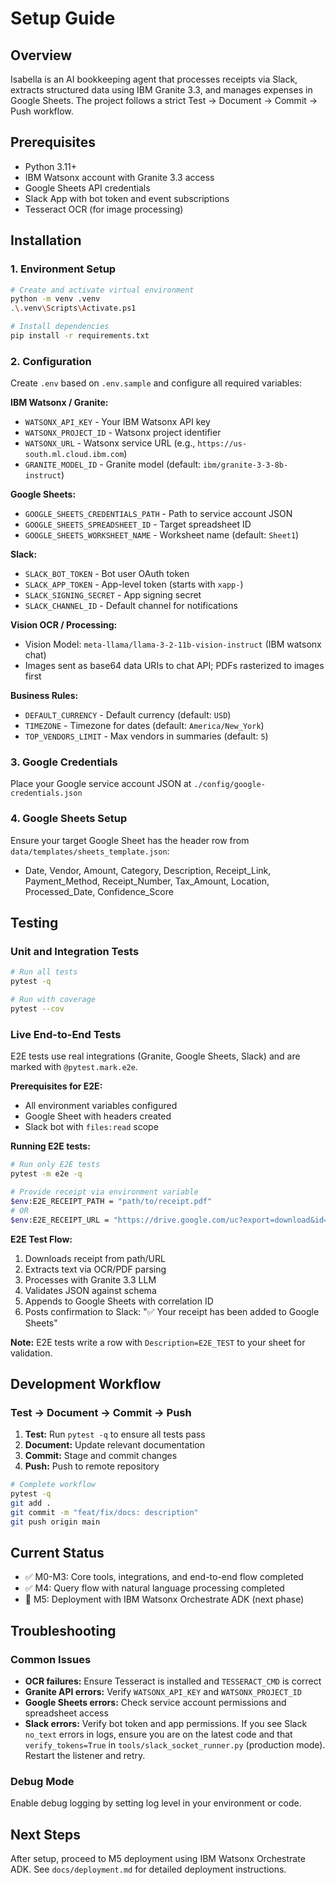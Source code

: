 # Setup Guide

## Overview
Isabella is an AI bookkeeping agent that processes receipts via Slack, extracts structured data using IBM Granite 3.3, and manages expenses in Google Sheets. The project follows a strict Test → Document → Commit → Push workflow.

## Prerequisites
- Python 3.11+
- IBM Watsonx account with Granite 3.3 access
- Google Sheets API credentials
- Slack App with bot token and event subscriptions
- Tesseract OCR (for image processing)

## Installation

### 1. Environment Setup
```bash
# Create and activate virtual environment
python -m venv .venv
.\.venv\Scripts\Activate.ps1

# Install dependencies
pip install -r requirements.txt
```

### 2. Configuration
Create `.env` based on `.env.sample` and configure all required variables:

**IBM Watsonx / Granite:**
- `WATSONX_API_KEY` - Your IBM Watsonx API key
- `WATSONX_PROJECT_ID` - Watsonx project identifier
- `WATSONX_URL` - Watsonx service URL (e.g., `https://us-south.ml.cloud.ibm.com`)
- `GRANITE_MODEL_ID` - Granite model (default: `ibm/granite-3-3-8b-instruct`)

**Google Sheets:**
- `GOOGLE_SHEETS_CREDENTIALS_PATH` - Path to service account JSON
- `GOOGLE_SHEETS_SPREADSHEET_ID` - Target spreadsheet ID
- `GOOGLE_SHEETS_WORKSHEET_NAME` - Worksheet name (default: `Sheet1`)

**Slack:**
- `SLACK_BOT_TOKEN` - Bot user OAuth token
- `SLACK_APP_TOKEN` - App-level token (starts with `xapp-`)
- `SLACK_SIGNING_SECRET` - App signing secret
- `SLACK_CHANNEL_ID` - Default channel for notifications

**Vision OCR / Processing:**
- Vision Model: `meta-llama/llama-3-2-11b-vision-instruct` (IBM watsonx chat)
- Images sent as base64 data URIs to chat API; PDFs rasterized to images first

**Business Rules:**
- `DEFAULT_CURRENCY` - Default currency (default: `USD`)
- `TIMEZONE` - Timezone for dates (default: `America/New_York`)
- `TOP_VENDORS_LIMIT` - Max vendors in summaries (default: `5`)

### 3. Google Credentials
Place your Google service account JSON at `./config/google-credentials.json`

### 4. Google Sheets Setup
Ensure your target Google Sheet has the header row from `data/templates/sheets_template.json`:
- Date, Vendor, Amount, Category, Description, Receipt_Link, Payment_Method, Receipt_Number, Tax_Amount, Location, Processed_Date, Confidence_Score

## Testing

### Unit and Integration Tests
```bash
# Run all tests
pytest -q

# Run with coverage
pytest --cov
```

### Live End-to-End Tests
E2E tests use real integrations (Granite, Google Sheets, Slack) and are marked with `@pytest.mark.e2e`.

**Prerequisites for E2E:**
- All environment variables configured
- Google Sheet with headers created
- Slack bot with `files:read` scope

**Running E2E tests:**
```bash
# Run only E2E tests
pytest -m e2e -q

# Provide receipt via environment variable
$env:E2E_RECEIPT_PATH = "path/to/receipt.pdf"
# OR
$env:E2E_RECEIPT_URL = "https://drive.google.com/uc?export=download&id=..."
```

**E2E Test Flow:**
1. Downloads receipt from path/URL
2. Extracts text via OCR/PDF parsing
3. Processes with Granite 3.3 LLM
4. Validates JSON against schema
5. Appends to Google Sheets with correlation ID
6. Posts confirmation to Slack: "✅ Your receipt has been added to Google Sheets"

**Note:** E2E tests write a row with `Description=E2E_TEST` to your sheet for validation.

## Development Workflow

### Test → Document → Commit → Push
1. **Test:** Run `pytest -q` to ensure all tests pass
2. **Document:** Update relevant documentation
3. **Commit:** Stage and commit changes
4. **Push:** Push to remote repository

```bash
# Complete workflow
pytest -q
git add .
git commit -m "feat/fix/docs: description"
git push origin main
```

## Current Status
- ✅ M0-M3: Core tools, integrations, and end-to-end flow completed
- ✅ M4: Query flow with natural language processing completed
- 🔄 M5: Deployment with IBM Watsonx Orchestrate ADK (next phase)

## Troubleshooting

### Common Issues
- **OCR failures:** Ensure Tesseract is installed and `TESSERACT_CMD` is correct
- **Granite API errors:** Verify `WATSONX_API_KEY` and `WATSONX_PROJECT_ID`
- **Google Sheets errors:** Check service account permissions and spreadsheet access
- **Slack errors:** Verify bot token and app permissions. If you see Slack `no_text` errors in logs, ensure you are on the latest code and that `verify_tokens=True` in `tools/slack_socket_runner.py` (production mode). Restart the listener and retry.

### Debug Mode
Enable debug logging by setting log level in your environment or code.

## Next Steps
After setup, proceed to M5 deployment using IBM Watsonx Orchestrate ADK. See `docs/deployment.md` for detailed deployment instructions. 